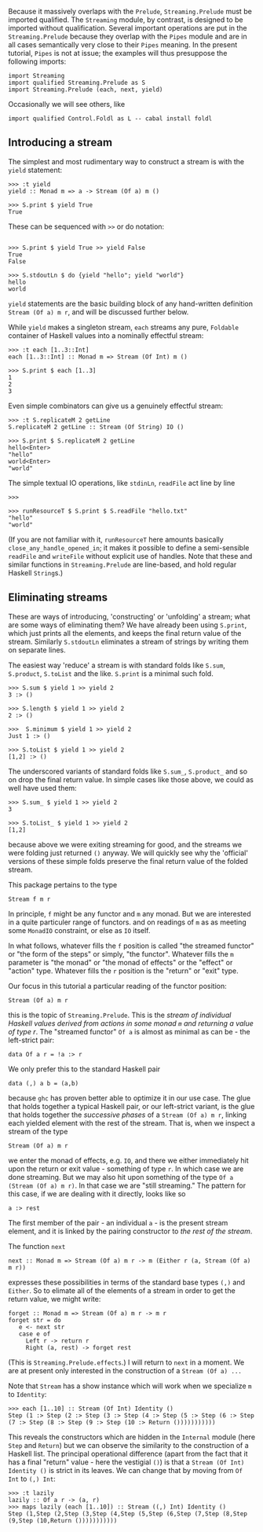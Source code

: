 
    
Because it massively overlaps with the `Prelude`, `Streaming.Prelude` must be imported qualified. The `Streaming` module, by contrast, is designed to be imported without qualification. Several important operations are put in the `Streaming.Prelude` because they overlap with the `Pipes` module and are in all cases semantically very close to their `Pipes` meaning. In the present tutorial, `Pipes` is not at issue; the examples will thus presuppose the following imports:


~~~
import Streaming  
import qualified Streaming.Prelude as S
import Streaming.Prelude (each, next, yield)
~~~

Occasionally we will see others, like

~~~
import qualified Control.Foldl as L -- cabal install foldl
~~~

Introducing a stream
--------------------

The simplest and most rudimentary way to construct a stream is with the `yield` statement:

~~~
>>> :t yield 
yield :: Monad m => a -> Stream (Of a) m ()

>>> S.print $ yield True
True

~~~

These can be sequenced with `>>` or do notation:

~~~

>>> S.print $ yield True >> yield False
True
False

>>> S.stdoutLn $ do {yield "hello"; yield "world"}
hello
world

~~~

`yield` statements are the basic building block of any hand-written definition `Stream (Of a) m r`, and will be discussed further below. 

While `yield` makes a singleton stream, `each` streams any pure, `Foldable` container of Haskell values into a nominally effectful stream:

~~~
>>> :t each [1..3::Int]
each [1..3::Int] :: Monad m => Stream (Of Int) m ()

>>> S.print $ each [1..3]
1
2
3
~~~

Even simple combinators can give us a genuinely effectful stream:

~~~
>>> :t S.replicateM 2 getLine
S.replicateM 2 getLine :: Stream (Of String) IO ()

>>> S.print $ S.replicateM 2 getLine
hello<Enter>
"hello"
world<Enter>
"world"
~~~

The simple textual IO operations, like `stdinLn`, `readFile` act line by line


~~~
>>> 

>>> runResourceT $ S.print $ S.readFile "hello.txt"
"hello"
"world"
~~~

(If you are not familiar with it, `runResourceT` here amounts basically `close_any_handle_opened_in`; it makes it possible
to define a semi-sensible `readFile` and `writeFile` without explicit use of handles. Note that these and similar functions in `Streaming.Prelude` are line-based, and hold regular
Haskell `String`s.)

Eliminating streams
-------------------

These are ways of introducing, 'constructing' or 'unfolding' a stream; what are some 
ways of eliminating them?  We have already been using `S.print`, which 
just prints all the elements, and keeps the final return value of the stream. Similarly `S.stdoutLn` eliminates a stream of strings by writing them on separate lines. 

The easiest way 'reduce' a stream is with standard folds like `S.sum`, `S.product`, `S.toList` and the like. `S.print` is a minimal such fold. 

~~~
>>> S.sum $ yield 1 >> yield 2
3 :> ()

>>> S.length $ yield 1 >> yield 2
2 :> ()

>>>  S.minimum $ yield 1 >> yield 2
Just 1 :> ()

>>> S.toList $ yield 1 >> yield 2
[1,2] :> ()

~~~

The underscored variants of standard folds like `S.sum_`, `S.product_` and so on drop the final return value. In simple cases like those above, we could as well have used them:

~~~
>>> S.sum_ $ yield 1 >> yield 2
3

>>> S.toList_ $ yield 1 >> yield 2
[1,2]
~~~

because above we were exiting streaming for good, and the streams we were folding just returned `()` anyway. We will quickly see why the 'official' versions of these simple folds preserve the final return value of the folded stream. 







This package pertains to the type 

    Stream f m r

In principle, `f` might be any functor and `m` any monad. But we are interested in a quite particuler range of functors. and on readings of `m` as as meeting some `MonadIO` constraint, or else as `IO` itself.  

In what follows, whatever fills the `f` position is called "the streamed functor" or "the form of the steps" or simply, "the functor". Whatever fills the `m` parameter is "the monad" or "the monad of effects" or the "effect" or "action" type.  Whatever fills the `r` position is the "return" or "exit" type.

Our focus in this tutorial a particular reading of the functor position:

    Stream (Of a) m r

this is the topic of `Streaming.Prelude`. This is the *stream of individual Haskell values derived from actions in some monad `m` and returning a value of type r*. The "streamed functor" `Of a` is almost as minimal as can be - the left-strict pair:

    data Of a r = !a :> r

We only prefer this to the standard Haskell pair

    data (,) a b = (a,b) 
    
because `ghc` has proven better able to optimize it in our use case.  The glue that holds together a typical Haskell pair, or our left-strict variant, is the glue that holds together the *successive phases* of a `Stream (Of a) m r`, linking each yielded element with the rest of the stream. That is, when we inspect a stream of the type 

    Stream (Of a) m r

we enter the monad of effects, e.g. `IO`, and there we either immediately hit upon the return or exit value - something of type `r`. In which case we are done streaming.  But we may also hit upon something of the type `Of a (Stream (Of a) m r)`. In that case we are "still streaming." The pattern for this case, if we are dealing with it directly, looks like so

    a :> rest

The first member of the pair - an individual `a` - is the present stream element, and it is linked by the pairing constructor to *the rest of the stream*. 

The function `next` 

    next :: Monad m => Stream (Of a) m r -> m (Either r (a, Stream (Of a) m r))
    
expresses these possibilities in terms of the standard base types `(,)` and `Either`. So to elimate all of the elements of a stream in order to get the return value, we might write:

    forget :: Monad m => Stream (Of a) m r -> m r
    forget str = do
       e <- next str
       case e of
         Left r -> return r
         Right (a, rest) -> forget rest

(This is `Streaming.Prelude.effects`.) I will return to `next` in a moment. We are at present only interested in the construction of a `Stream (Of a) ...` 

Note that `Stream` has a show instance which will work when we specialize `m` to `Identity`: 

~~~
>>> each [1..10] :: Stream (Of Int) Identity ()
Step (1 :> Step (2 :> Step (3 :> Step (4 :> Step (5 :> Step (6 :> Step (7 :> Step (8 :> Step (9 :> Step (10 :> Return ()))))))))))
~~~

This reveals the constructors which are hidden in the `Internal` module (here `Step` and `Return`)  but we can observe the similarity to the construction of a Haskell list.  The principal operational difference (apart from the fact that it has a final "return" value - here the vestigial `()`)  is that a `Stream (Of Int) Identity ()` is strict in its leaves. We can change that by moving from `Of Int` to `(,) Int`:

~~~
>>> :t lazily 
lazily :: Of a r -> (a, r)
>>> maps lazily (each [1..10]) :: Stream ((,) Int) Identity ()
Step (1,Step (2,Step (3,Step (4,Step (5,Step (6,Step (7,Step (8,Step (9,Step (10,Return ()))))))))))
~~~





